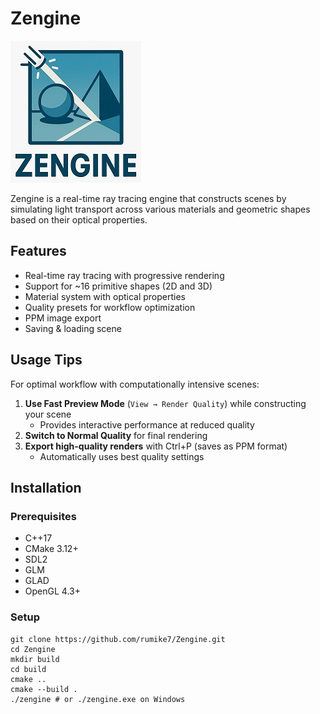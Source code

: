 # Zengine

![Zengine Logo](assets/logo.jpeg) 

Zengine is a real-time ray tracing engine that constructs scenes by simulating light transport across various materials and geometric shapes based on their optical properties.

## Features

- Real-time ray tracing with progressive rendering
- Support for ~16 primitive shapes (2D and 3D)
- Material system with optical properties
- Quality presets for workflow optimization
- PPM image export
- Saving & loading scene

## Usage Tips

For optimal workflow with computationally intensive scenes:

1. **Use Fast Preview Mode** (`View → Render Quality`) while constructing your scene
   - Provides interactive performance at reduced quality
2. **Switch to Normal Quality** for final rendering
3. **Export high-quality renders** with Ctrl+P (saves as PPM format)
   - Automatically uses best quality settings

## Installation

### Prerequisites

- C++17
- CMake 3.12+
- SDL2
- GLM
- GLAD
- OpenGL 4.3+

### Setup 
```
git clone https://github.com/rumike7/Zengine.git
cd Zengine
mkdir build 
cd build 
cmake ..
cmake --build .
./zengine # or ./zengine.exe on Windows 
```
